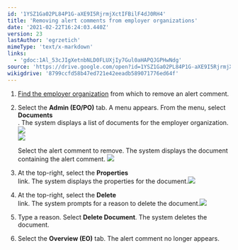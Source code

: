 ```yaml
---
id: '1YSZ1Ga02PL84P1G-aXE9I5RjrmjXctIFBilF4dJ0RH4'
title: 'Removing alert comments from employer organizations'
date: '2021-02-22T16:24:03.440Z'
version: 23
lastAuthor: 'egrzetich'
mimeType: 'text/x-markdown'
links:
  - 'gdoc:1Al_53cJIgXetnbNLD0FLUXjIy7Gul0aHAPQJGPHwNdg'
source: 'https://drive.google.com/open?id=1YSZ1Ga02PL84P1G-aXE9I5RjrmjXctIFBilF4dJ0RH4'
wikigdrive: '8799ccfd58b47ed721e42eeadb589071776ed64f'
---
```

1. [Find the employer organization](gdoc:1Al_53cJIgXetnbNLD0FLUXjIy7Gul0aHAPQJGPHwNdg) from which to remove an alert comment.
2. Select the <strong>Admin (EO/PO)</strong> tab. A menu appears. From the menu, select <strong>Documents</strong>  
   . The system displays a list of documents for the employer organization.<img src="../removing-alert-comments-from-employer-organizations.assets/10000201000000DF00000093E1CF0D26C7E6B899.png" />  
   <img src="../removing-alert-comments-from-employer-organizations.assets/1000020100000548000001D7B4B329EDB4C388E5.png" />  

  
   Select the alert comment to remove. The system displays the document containing the alert comment. <img src="../removing-alert-comments-from-employer-organizations.assets/10000201000006AD000000D1514F11F303DF6C35.png" />  

4. At the top-right, select the <strong>Properties</strong>  
    link. The system displays the properties for the document.<img src="../removing-alert-comments-from-employer-organizations.assets/100002010000069C0000013A8B974DC0BF5AF447.png" />  

5. At the top-right, select the <strong>Delete</strong>  
    link. The system prompts for a reason to delete the document.<img src="../removing-alert-comments-from-employer-organizations.assets/10000201000002160000005A454CB5707ABAF223.png" />  

6. Type a reason. Select <strong>Delete Document</strong>. The system deletes the document.
7. Select the <strong>Overview (EO)</strong> tab. The alert comment no longer appears.
